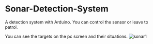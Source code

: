 # Sonar-Detection-System
A detection system with Arduino. You can control the sensor or leave to patrol.

You can see the targets on the pc screen and their situations.
![sonar1](https://user-images.githubusercontent.com/45975997/57024709-edcdc080-6c3d-11e9-9238-985970f0f91f.png)
